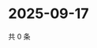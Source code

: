 # 2025-09-17

共 0 条

<!-- BEGIN ZHIHUQUESTIONS -->
<!-- 最后更新时间 Wed Sep 17 2025 16:14:59 GMT+0800 (China Standard Time) -->

<!-- END ZHIHUQUESTIONS -->
